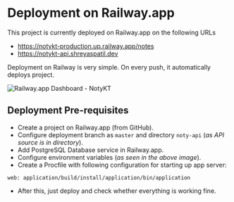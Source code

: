 # Deployment on Railway.app

This project is currently deployed on Railway.app on the following URLs
- https://notykt-production.up.railway.app/notes
- https://notykt-api.shreyaspatil.dev

Deployment on Railway is very simple. On every push, it automatically deploys project.

![Railway.app Dashboard - NotyKT](/media/noty-api/railway-dashboard.png)

## Deployment Pre-requisites

- Create a project on Railway.app (from GitHub).
- Configure deployment branch as `master` and directory `noty-api` (_as API source is in directory_).
- Add PostgreSQL Database service in Railway.app.
- Configure environment variables (_as seen in the above image_).
- Create a Procfile with following configuration for starting up app server:

```Procfile
web: application/build/install/application/bin/application
```

- After this, just deploy and check whether everything is working fine.